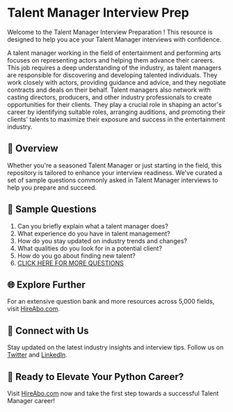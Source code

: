# Talent Manager Interview Prep

Welcome to the Talent Manager Interview Preparation ! This resource is designed to help you ace your Talent Manager interviews with confidence.

A talent manager working in the field of entertainment and performing arts focuses on representing actors and helping them advance their careers. This job requires a deep understanding of the industry, as talent managers are responsible for discovering and developing talented individuals. They work closely with actors, providing guidance and advice, and they negotiate contracts and deals on their behalf. Talent managers also network with casting directors, producers, and other industry professionals to create opportunities for their clients. They play a crucial role in shaping an actor's career by identifying suitable roles, arranging auditions, and promoting their clients' talents to maximize their exposure and success in the entertainment industry.

## 🚀 Overview

Whether you're a seasoned Talent Manager or just starting in the field, this repository is tailored to enhance your interview readiness. We've curated a set of sample questions commonly asked in Talent Manager interviews to help you prepare and succeed.

## 📝 Sample Questions

1. Can you briefly explain what a talent manager does?
2. What experience do you have in talent management?
3. How do you stay updated on industry trends and changes?
4. What qualities do you look for in a potential client?
5. How do you go about finding new talent?
6. [CLICK HERE FOR MORE QUESTIONS](https://hireabo.com/job/16_0_42/Talent%20Manager)

## 🌐 Explore Further

For an extensive question bank and more resources across 5,000 fields, visit [HireAbo.com](https://www.hireabo.com).

## 📱 Connect with Us

Stay updated on the latest industry insights and interview tips. Follow us on [Twitter](https://twitter.com/hireabo) and [LinkedIn](https://www.linkedin.com/in/hire-abo-3609972a8/).

## 🚀 Ready to Elevate Your Python Career?

Visit [HireAbo.com](https://www.hireabo.com) now and take the first step towards a successful Talent Manager career!